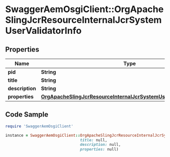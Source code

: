 # SwaggerAemOsgiClient::OrgApacheSlingJcrResourceInternalJcrSystemUserValidatorInfo

## Properties

Name | Type | Description | Notes
------------ | ------------- | ------------- | -------------
**pid** | **String** |  | [optional] 
**title** | **String** |  | [optional] 
**description** | **String** |  | [optional] 
**properties** | [**OrgApacheSlingJcrResourceInternalJcrSystemUserValidatorProperties**](OrgApacheSlingJcrResourceInternalJcrSystemUserValidatorProperties.md) |  | [optional] 

## Code Sample

```ruby
require 'SwaggerAemOsgiClient'

instance = SwaggerAemOsgiClient::OrgApacheSlingJcrResourceInternalJcrSystemUserValidatorInfo.new(pid: null,
                                 title: null,
                                 description: null,
                                 properties: null)
```


